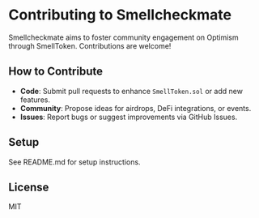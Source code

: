 # Contributing to Smellcheckmate

Smellcheckmate aims to foster community engagement on Optimism through SmellToken. Contributions are welcome!

## How to Contribute
- **Code**: Submit pull requests to enhance `SmellToken.sol` or add new features.
- **Community**: Propose ideas for airdrops, DeFi integrations, or events.
- **Issues**: Report bugs or suggest improvements via GitHub Issues.

## Setup
See README.md for setup instructions.

## License
MIT
